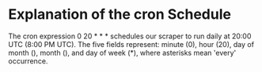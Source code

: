 # Explanation of the cron Schedule

The cron expression 0 20 * * * schedules our scraper to run daily at 20:00 UTC (8:00 PM UTC). The five fields represent: minute (0), hour (20), day of month (), month (), and day of week (*), where asterisks mean 'every' occurrence. 